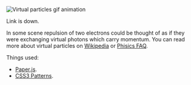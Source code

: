 ![Virtual particles gif animation](http://i.imgur.com/KLCDOks.gif "Virtual particles")

Link is down.

In some scene repulsion of two electrons could be thought of as if they were exchanging virtual photons which carry momentum. You can read more about virtual particles on [Wikipedia](https://en.wikipedia.org/wiki/Virtual_particle) or [Phisics FAQ](http://math.ucr.edu/home/baez/physics/Quantum/virtual_particles.html).

Things used:

- [Paper.js](http://paperjs.org/).
- [CSS3 Patterns](http://lea.verou.me/css3patterns/).

